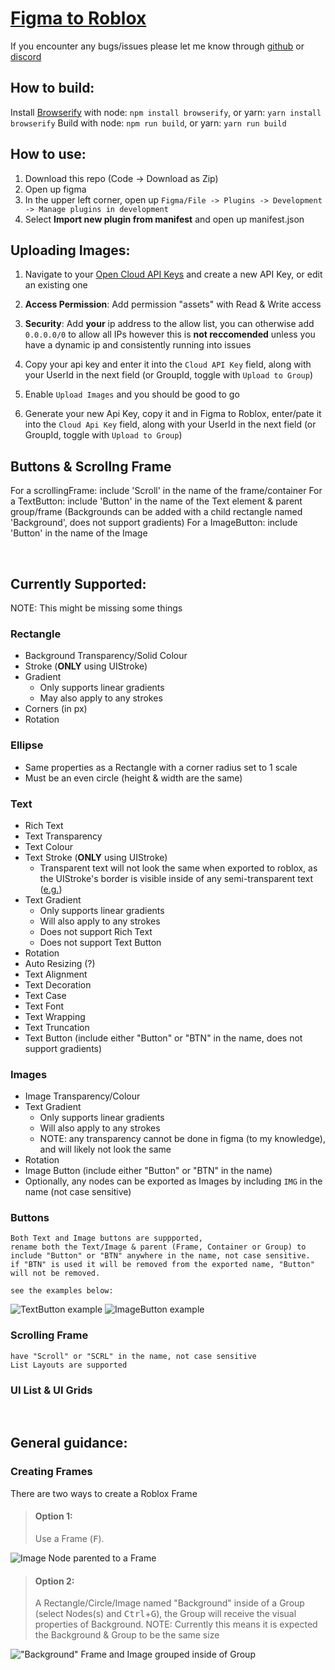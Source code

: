 # [Figma to Roblox](https://www.figma.com/community/plugin/1221497650571322872)

If you encounter any bugs/issues please let me know through [github](https://github.com/NoTwistedHere/Figma-to-Roblox/issues) or [discord](https://discord.com/users/361124141518159882)


## How to build:
Install [Browserify](https://browserify.org/#install) with node: `npm install browserify`, or yarn: `yarn install browserify`
Build with node: `npm run build`, or yarn: `yarn run build`

## How to use:
1) Download this repo (Code -> Download as Zip)
2) Open up figma
3) In the upper left corner, open up `Figma/File -> Plugins -> Development -> Manage plugins in development`
4) Select **Import new plugin from manifest** and open up manifest.json

## Uploading Images:
1) Navigate to your [Open Cloud API Keys](https://create.roblox.com/dashboard/credentials?activeTab=ApiKeysTab) and create a new API Key, or edit an existing one
2) **Access Permission**: Add permission "assets" with Read & Write access
3) **Security**: Add **your** ip address to the allow list, you can otherwise add `0.0.0.0/0` to allow all IPs however this is **not reccomended** unless you have a dynamic ip and consistently running into issues
4) Copy your api key and enter it into the `Cloud API Key` field, along with your UserId in the next field (or GroupId, toggle with `Upload to Group`)
2) Enable `Upload Images` and you should be good to go

4) Generate your new Api Key, copy it and in Figma to Roblox, enter/pate it into the `Cloud Api Key` field, along with your UserId in the next field (or GroupId, toggle with `Upload to Group`)

## Buttons & Scrollng Frame
For a scrollingFrame: include 'Scroll' in the name of the frame/container
For a TextButton: include 'Button' in the name of the Text element & parent group/frame (Backgrounds can be added with a child rectangle named 'Background', does not support gradients)
For a ImageButton: include 'Button' in the name of the Image

<br>

## Currently Supported:
NOTE: This might be missing some things

### Rectangle
* Background Transparency/Solid Colour
* Stroke (**ONLY** using UIStroke)
* Gradient
    * Only supports linear gradients
    * May also apply to any strokes
* Corners (in px)
* Rotation

### Ellipse
* Same properties as a Rectangle with a corner radius set to 1 scale
* Must be an even circle (height & width are the same)

### Text
* Rich Text
* Text Transparency
* Text Colour
* Text Stroke (**ONLY** using UIStroke)
    * Transparent text will not look the same when exported to roblox, as the UIStroke's border is visible inside of any semi-transparent text ([e.g.](https://cdn.thisstuff.xyz/Uploads/Figma-Invisible-Text-Example.png))
* Text Gradient
    * Only supports linear gradients
    * Will also apply to any strokes
    * Does not support Rich Text
    * Does not support Text Button
* Rotation
* Auto Resizing (?)
* Text Alignment
* Text Decoration
* Text Case
* Text Font
* Text Wrapping
* Text Truncation
* Text Button (include either "Button" or "BTN" in the name, does not support gradients)

### Images
* Image Transparency/Colour
* Text Gradient
    * Only supports linear gradients
    * Will also apply to any strokes
    * NOTE: any transparency cannot be done in figma (to my knowledge), and will likely not look the same
* Rotation
* Image Button (include either "Button" or "BTN" in the name)
* Optionally, any nodes can be exported as Images by including `IMG` in the name (not case sensitive)

### Buttons
    Both Text and Image buttons are suppported,
    rename both the Text/Image & parent (Frame, Container or Group) to include "Button" or "BTN" anywhere in the name, not case sensitive.
    if "BTN" is used it will be removed from the exported name, "Button" will not be removed.
    
    see the examples below:
![TextButton example](https://cdn.thisstuff.xyz/Uploads/Figma-TextButton-Example.png)
![ImageButton example](https://cdn.thisstuff.xyz/Uploads/Figma-ImageButton-Example.png)

### Scrolling Frame
    have "Scroll" or "SCRL" in the name, not case sensitive
    List Layouts are supported

### UI List & UI Grids

<br>

## General guidance:

### Creating Frames
There are two ways to create a Roblox Frame

> #### Option 1:
> Use a Frame (<kbd>F</kbd>).

![Image Node parented to a Frame](https://cdn.thisstuff.xyz/Uploads/Figma-4K-Frame-Example.png)

> #### Option 2:
> A Rectangle/Circle/Image named "Background" inside of a Group (select Nodes(s) and <kbd>Ctrl</kbd>+<kbd>G</kbd>), the Group will receive the visual properties of Background.
> NOTE: Currently this means it is expected the Background & Group to be the same size

!["Background" Frame and Image grouped inside of Group](https://cdn.thisstuff.xyz/Uploads/Figma-FHD-Group-Example.png)